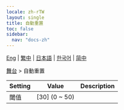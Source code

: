 ```yaml
---
locale: zh-rTW
layout: single
title: 自動重置
toc: false
sidebar:
  nav: "docs-zh"
---
```

[Eng](/dancexr/menu/2025.4/stage/auto_reset) | [繁中](/tw/dancexr/menu/2025.4/stage/auto_reset) | [日本語](/jp/dancexr/menu/2025.4/stage/auto_reset) | [한국어](/kr/dancexr/menu/2025.4/stage/auto_reset) | [简中](/zh/dancexr/menu/2025.4/stage/auto_reset)

[舞台](../menu#舞台) > 自動重置



| Setting | Value | Description |
| :--- | --- | :--- |
| 閾值 | [30] (0 ~ 50) | 
